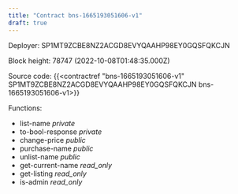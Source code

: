 ```yaml
---
title: "Contract bns-1665193051606-v1"
draft: true
---
```

Deployer: SP1MT9ZCBE8NZ2ACGD8EVYQAAHP98EY0GQSFQKCJN


 



Block height: 78747 (2022-10-08T01:48:35.000Z)

Source code: {{<contractref "bns-1665193051606-v1" SP1MT9ZCBE8NZ2ACGD8EVYQAAHP98EY0GQSFQKCJN bns-1665193051606-v1>}}

Functions:

* list-name _private_
* to-bool-response _private_
* change-price _public_
* purchase-name _public_
* unlist-name _public_
* get-current-name _read_only_
* get-listing _read_only_
* is-admin _read_only_
